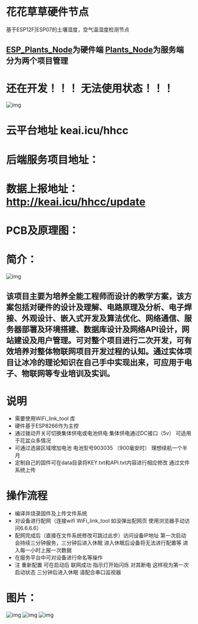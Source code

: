 # 花花草草硬件节点
基于ESP12F|ESP07的土壤湿度，空气温湿度检测节点 

## [ESP_Plants_Node](https://github.com/bilibilifmk/ESP_Plants_Node)为硬件端 [Plants_Node](https://github.com/bilibilifmk/Plants_Node)为服务端 分为两个项目管理


# 还在开发！！！ 无法使用状态！！！

![img](./img/fm.png) 


# 云平台地址 keai.icu/hhcc
# 后端服务项目地址：
# 数据上报地址：http://keai.icu/hhcc/update
# PCB及原理图：
# 简介：
![img](./img/logo.png)  
## 该项目主要为培养全能工程师而设计的教学方案，该方案包括对硬件的设计及理解、电路原理及分析、电子焊接、外观设计、嵌入式开发及算法优化、网络通信、服务器部署及环境搭建、数据库设计及网络API设计，网站建设及用户管理。可对整个项目进行二次开发，可有效培养对整体物联网项目开发过程的认知。通过实体项目让冰冷的理论知识在自己手中实现出来，可应用于电子、物联网等专业培训及实训。


# 说明 
* 需要使用WiFi_link_tool 库
* 硬件基于ESP8266作为主控
* 通过拨动开关可切换集体供电或电池供电 集体供电通过DC接口（5v） 可适用于花盆众多情况
* 可通过选装区域增加电池 电池型号903035 （900毫安时） 理想续航一个半月
* 定制自己的固件可在data目录将KEY.txt和API.txt内容进行相应修改 通过文件系统上传 
# 操作流程
  * 编译并烧录固件及上传文件系统
  * 对设备进行配网（连接wifi WiFi_link_tool 如没弹出配网页 使用浏览器手动访问6.6.6.6）
  * 配网完成后（直接在文件系统修改可跳过此步）访问设备IP地址 第一次启动 会持续三分钟服务，三分钟后进入休眠 进入休眠后设备将无法进行配置等 进入每一小时上报一次数据
  * 在服务平台中可对设备进行命名等操作
  * 注 重新配置 可在启动后 联网成功 指示灯开始闪烁 对其断电 这样视为第一次启动状态 三分钟后进入休眠 请配合串口监视器

# 图片：
   
![img](./img/1.png) 
![img](./img/2.png) 
![img](./img/3.png) 





